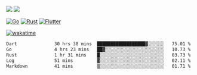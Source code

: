 [![](https://img.shields.io/badge/Windows_11-Pro-292e33?style=flat-square&logo=windows&logoColor=ffffff)](https://www.microsoft.com/en-us/windows/)
[![](https://img.shields.io/badge/macOS-Sonoma-292e33?style=flat-square&logo=apple&logoColor=ffffff)](https://www.apple.com/macbook-pro/) 

[![Go](https://img.shields.io/badge/-Go-DEA584?style=flat&logo=go&logoColor=000000)](https://golang.org/)
[![Rust](https://img.shields.io/badge/-Rust-DEA584?style=flat&logo=rust&logoColor=000000)](https://www.rust-lang.org)
[![Flutter](https://img.shields.io/badge/-Flutter-DEA584?style=flat&logo=flutter&logoColor=000000)](https://flutter.dev/)

[![wakatime](https://wakatime.com/badge/user/9bb0c784-91ca-4b5c-8e9c-b13ece0f7b09.svg)](https://wakatime.com/@9bb0c784-91ca-4b5c-8e9c-b13ece0f7b09)


<!--START_SECTION:waka-->

```txt
Dart              30 hrs 38 mins  ██████████████████▓░░░░░░   75.01 %
Go                4 hrs 23 mins   ██▓░░░░░░░░░░░░░░░░░░░░░░   10.73 %
Rust              1 hr 31 mins    █░░░░░░░░░░░░░░░░░░░░░░░░   03.73 %
Log               51 mins         ▓░░░░░░░░░░░░░░░░░░░░░░░░   02.11 %
Markdown          41 mins         ▒░░░░░░░░░░░░░░░░░░░░░░░░   01.71 %
```

<!--END_SECTION:waka-->
